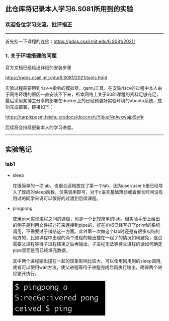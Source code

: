 ## 此仓库将记录本人学习6.S081所用到的实验

### 欢迎各位学习交流，批评指正

---

首先挂一下课程的连接：https://pdos.csail.mit.edu/6.S081/2021/

### 1.  关于环境搭建的问题

官方文档已经给出详细的安装步骤

https://pdos.csail.mit.edu/6.S081/2021/tools.html

实验过程需要用到risv-v指令的模拟器，qemu工具，在安装riscv的过程中本人由于网络环境的原因一直安装不下来，所幸网络上关于S081课程的资料足够充足，最后采用某博主分享的部署在docker上的已经预装好实验环境的ubuntu系统，成功完成部署，链接如下：

 https://tarplkpqsm.feishu.cn/docs/doccnxrUYjtjuoNnAyxwajplSyf#

后续将会持续更新本人的学习进度。

---

## 实验笔记

###  lab1

- sleep

  在很简单的一项lab，也很合适地放在了第一个lab，因为user/user.h里已经导入了现成的sleep函数，仅需调用即可，对于c语言基础薄弱或者很长时间没有用过的同学来说可以很好的过渡到后续课程。

- pingpong

  使用pipe实现进程之间的通信，也是一个比较简单的lab。但实验手册上给出的例子是利用文件描述符来连接到pipe的，好在XV6已经写好了printf的系统调用，不需要过于纠结这一方面。此外第一次做这个lab时还是有很多纠结的地方的，比如课程中出现的两个进程的输出撞在一起了的情况如何避免，是否需要父进程等待子进程结束之后再输出，子进程无法等待父进程的话如何确定pipe里面是否已经填充数据。

  其中两个进程输出撞在一起的现象影响比较大，可以使用刚用到的sleep调用,或者可以使用wait方法，使父进程等待子进程完成后再执行输出，确保两个进程错开执行。

  ![lab1](images/lab1.png)

  

  

